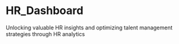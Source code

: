 # HR_Dashboard
Unlocking valuable HR insights and optimizing talent management strategies through HR analytics
